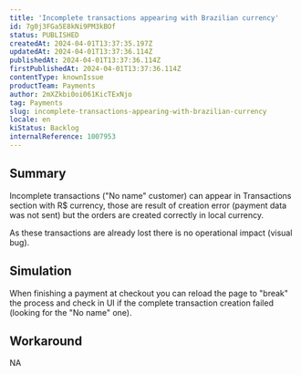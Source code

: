 ```yaml
---
title: 'Incomplete transactions appearing with Brazilian currency'
id: 7g0j3FGa5E8kNi9PM3kBOf
status: PUBLISHED
createdAt: 2024-04-01T13:37:35.197Z
updatedAt: 2024-04-01T13:37:36.114Z
publishedAt: 2024-04-01T13:37:36.114Z
firstPublishedAt: 2024-04-01T13:37:36.114Z
contentType: knownIssue
productTeam: Payments
author: 2mXZkbi0oi061KicTExNjo
tag: Payments
slug: incomplete-transactions-appearing-with-brazilian-currency
locale: en
kiStatus: Backlog
internalReference: 1007953
---
```


## Summary


Incomplete transactions ("No name" customer) can appear in Transactions section with R$ currency, those are result of creation error (payment data was not sent) but the orders are created correctly in local currency.

As these transactions are already lost there is no operational impact (visual bug).


##

## Simulation


When finishing a payment at checkout you can reload the page to "break" the process and check in UI if the complete transaction creation failed (looking for the "No name" one).


##

## Workaround


NA





